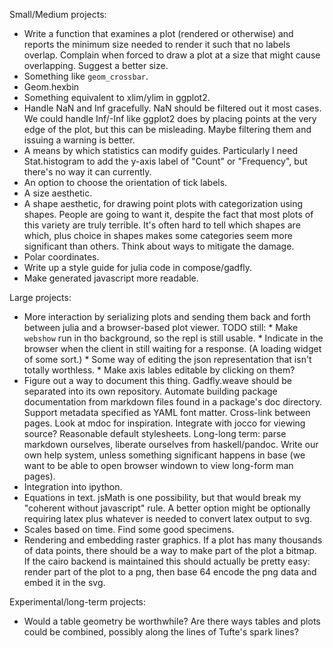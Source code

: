 
Small/Medium projects:
 * Write a function that examines a plot (rendered or otherwise) and reports
   the minimum size needed to render it such that no labels overlap.
   Complain when forced to draw a plot at a size that might cause overlapping.
   Suggest a better size.
 * Something like `geom_crossbar`.
 * Geom.hexbin
 * Something equivalent to xlim/ylim in ggplot2.
 * Handle NaN and Inf gracefully. NaN should be filtered out it most cases. We
   could handle Inf/-Inf like ggplot2 does by placing points at the very edge of
   the plot, but this can be misleading. Maybe filtering them and issuing a
   warning is better.
 * A means by which statistics can modify guides. Particularly I need
   Stat.histogram to add the y-axis label of "Count" or "Frequency", but there's
   no way it can currently.
 * An option to choose the orientation of tick labels.
 * A size aesthetic.
 * A shape aesthetic, for drawing point plots with categorization using shapes.
   People are going to want it, despite the fact that most plots of this variety
   are truly terrible. It's often hard to tell which shapes are which, plus
   choice in shapes makes some categories seem more significant than others.
   Think about ways to mitigate the damage.
 * Polar coordinates.
 * Write up a style guide for julia code in compose/gadfly.
 * Make generated javascript more readable.

Large projects:
 * More interaction by serializing plots and sending them back and forth between
   julia and a browser-based plot viewer. TODO still:
       * Make `webshow` run in tho background, so the repl is still usable.
       * Indicate in the browser when the client in still waiting for a
         response. (A loading widget of some sort.)
       * Some way of editing the json representation that isn't totally
         worthless.
       * Make axis lables editable by clicking on them?
 * Figure out a way to document this thing. Gadfly.weave should be separated
   into its own repository. Automate building package documentation from
   markdown files found in a package's doc directory. Support metadata specified
   as YAML font matter. Cross-link between pages. Look at mdoc for inspiration.
   Integrate with jocco for viewing source? Reasonable default stylesheets.
   Long-long term: parse markdown ourselves, liberate ourselves from
   haskell/pandoc. Write our own help system, unless something significant
   happens in base (we want to be able to open browser windown to view long-form
   man pages).
 * Integration into ipython.
 * Equations in text. jsMath is one possibility, but that would break my
   "coherent without javascript" rule. A better option might be optionally
   requiring latex plus whatever is needed to convert latex output to svg.
 * Scales based on time. Find some good specimens.
 * Rendering and embedding raster graphics. If a plot has many thousands of data
   points, there should be a way to make part of the plot a bitmap. If the cairo
   backend is maintained this should actually be pretty easy: render part of the
   plot to a png, then base 64 encode the png data and embed it in the svg.

Experimental/long-term projects:
 * Would a table geometry be worthwhile? Are there ways tables and plots could
   be combined, possibly along the lines of Tufte's spark lines?


